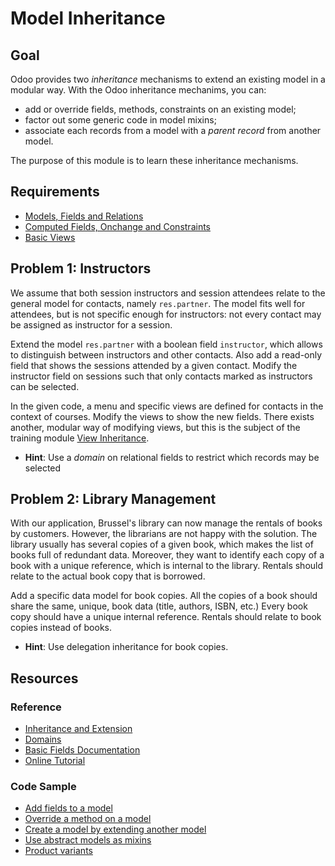 # Model Inheritance

## Goal

Odoo provides two *inheritance* mechanisms to extend an existing model in a
modular way. With the Odoo inheritance mechanims, you can:

- add or override fields, methods, constraints on an existing model;
- factor out some generic code in model mixins;
- associate each records from a model with a *parent record* from another model.

The purpose of this module is to learn these inheritance mechanisms.


## Requirements

- [Models, Fields and Relations](../01-models)
- [Computed Fields, Onchange and Constraints](../02-fields)
- [Basic Views](../03-views)


## Problem 1: Instructors

We assume that both session instructors and session attendees relate to the
general model for contacts, namely `res.partner`. The model fits well for
attendees, but is not specific enough for instructors: not every contact may be
assigned as instructor for a session.

Extend the model `res.partner` with a boolean field `instructor`, which allows
to distinguish between instructors and other contacts. Also add a read-only
field that shows the sessions attended by a given contact. Modify the instructor
field on sessions such that only contacts marked as instructors can be selected.

In the given code, a menu and specific views are defined for contacts in the
context of courses. Modify the views to show the new fields. There exists
another, modular way of modifying views, but this is the subject of the training
module [View Inheritance](../05-view-inheritance).

- **Hint**: Use a *domain* on relational fields to restrict which records may be
  selected


## Problem 2: Library Management

With our application, Brussel's library can now manage the rentals of books by
customers. However, the librarians are not happy with the solution. The library
usually has several copies of a given book, which makes the list of books full
of redundant data. Moreover, they want to identify each copy of a book with a
unique reference, which is internal to the library. Rentals should relate to the
actual book copy that is borrowed.

Add a specific data model for book copies. All the copies of a book should share
the same, unique, book data (title, authors, ISBN, etc.) Every book copy should
have a unique internal reference. Rentals should relate to book copies instead
of books.

- **Hint**: Use delegation inheritance for book copies.


## Resources

### Reference

* [Inheritance and Extension](http://www.odoo.com/documentation/9.0/reference/orm.html#reference-orm-inheritance)
* [Domains](http://www.odoo.com/documentation/9.0/reference/orm.html#domains)
* [Basic Fields Documentation](http://www.odoo.com/documentation/9.0/reference/orm.html#basic-fields)
* [Online Tutorial](http://www.odoo.com/documentation/9.0/howtos/backend.html#inheritance)

### Code Sample

* [Add fields to a model](https://github.com/odoo/odoo/blob/d88aa53/addons/account/models/product.py#L7)
* [Override a method on a model](https://github.com/odoo/odoo/blob/d88aa53/addons/account/models/product.py#L38)
* [Create a model by extending another model](https://github.com/odoo/odoo/blob/d88aa539d463594fb203175dee667da0f65c31e5/addons/account/models/res_config.py#L14)
* [Use abstract models as mixins](https://github.com/odoo/odoo/blob/d88aa539d463594fb203175dee667da0f65c31e5/addons/product/product.py#L381)
* [Product variants](https://github.com/odoo/odoo/blob/d88aa539d463594fb203175dee667da0f65c31e5/addons/product/product.py#L779)
